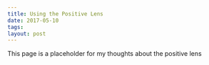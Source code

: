 ```yaml
---
title: Using the Positive Lens
date: 2017-05-10
tags: 
layout: post
---
```


This page is a placeholder for my thoughts about the positive lens